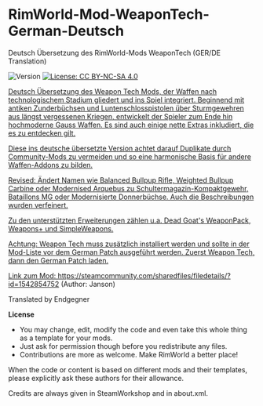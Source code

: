 # RimWorld-Mod-WeaponTech-German-Deutsch
Deutsch Übersetzung des RimWorld-Mods WeaponTech (GER/DE Translation)

<img src="https://camo.githubusercontent.com/1e4f97e52db576a793e373a27c2de38c026bb3f1/68747470733a2f2f696d672e736869656c64732e696f2f62616467652f52696d776f726c642d312e302d677265656e2e737667" alt="Version" data-canonical-src="https://img.shields.io/badge/Rimworld-1.0-green.svg" style="max-width:100%;"></a>
<a href="http://creativecommons.org/licenses/by-nc-sa/4.0/" rel="nofollow"><img src="https://camo.githubusercontent.com/322fefce6b2264d9ff2ad35ea5dcd4622e437b04/68747470733a2f2f696d672e736869656c64732e696f2f62616467652f4c6963656e73652d434325323042592d2d4e432d2d5341253230342e302d626c75652e737667" alt="License: CC BY-NC-SA 4.0" data-canonical-src="https://img.shields.io/badge/License-CC%20BY--NC--SA%204.0-blue.svg" style="max-width:100%;">

Deutsch Übersetzung des Weapon Tech Mods, der Waffen nach technologischem Stadium gliedert und ins Spiel integriert. Beginnend mit antiken Zunderbüchsen und Luntenschlosspistolen über Sturmgewehren aus längst vergessenen Kriegen, entwickelt der Spieler zum Ende hin hochmoderne Gauss Waffen. Es sind auch einige nette Extras inkludiert, die es zu entdecken gilt.

Diese ins deutsche übersetzte Version achtet darauf Duplikate durch Community-Mods zu vermeiden und so eine harmonische Basis für andere Waffen-Addons zu bilden.

Revised: Ändert Namen wie Balanced Bullpup Rifle, Weighted Bullpup Carbine oder Modernised Arquebus zu Schultermagazin-Kompaktgewehr, Bataillons MG oder Modernisierte Donnerbüchse. Auch die Beschreibungen wurden verfeinert.

Zu den unterstützten Erweiterungen zählen u.a. Dead Goat's WeaponPack, Weapons+ und SimpleWeapons.

Achtung: Weapon Tech muss zusätzlich installiert werden und sollte in der Mod-Liste vor dem German Patch ausgeführt werden. Zuerst Weapon Tech, dann den German Patch laden.

Link zum Mod: https://steamcommunity.com/sharedfiles/filedetails/?id=1542854752 (Author: Janson)

Translated by Endgegner

<b>License</b>
- You may change, edit, modify the code and even take this whole thing as a template for your mods.
- Just ask for permission though before you redistribute any files.
- Contributions are more as welcome. Make RimWorld a better place!

When the code or content is based on different mods and their templates, please explicitly ask these authors for their allowance.

Credits are always given in SteamWorkshop and in about.xml.
